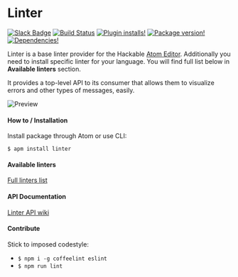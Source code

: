 Linter
======

[![Slack Badge](https://img.shields.io/badge/chat-atom.io%20slack-blue.svg?style=flat-square)](http://atom-slack.herokuapp.com/)
[![Build Status](https://img.shields.io/travis/atom-community/linter.svg?style=flat-square)](https://travis-ci.org/atom-community/linter)
[![Plugin installs!](https://img.shields.io/apm/dm/linter.svg?style=flat-square)](https://atom.io/packages/linter)
[![Package version!](https://img.shields.io/apm/v/linter.svg?style=flat-square)](https://atom.io/packages/linter)
[![Dependencies!](https://img.shields.io/david/atom-community/Linter.svg?style=flat-square)](https://david-dm.org/atom-community/linter)

Linter is a base linter provider for the Hackable [Atom Editor](http://atom.io). Additionally you need to install specific linter for your language. You will find full list below in **Available linters** section.

It provides a top-level API to its consumer that allows them to visualize errors and other types of messages, easily.


![Preview](http://g.recordit.co/13RfmirPz2.gif)

#### How to / Installation

Install package through Atom or use CLI:

```
$ apm install linter
```

#### Available linters

[Full linters list](http://atomlinter.github.io/)

#### API Documentation

[Linter API wiki](https://github.com/atom-community/linter/wiki/Linter-API)

#### Contribute

Stick to imposed codestyle:

* `$ npm i -g coffeelint eslint`
* `$ npm run lint`
